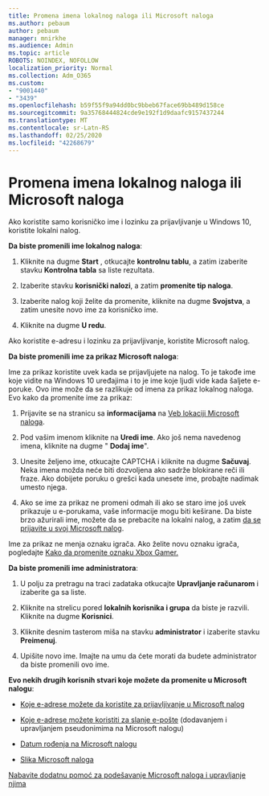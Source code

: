 ```yaml
---
title: Promena imena lokalnog naloga ili Microsoft naloga
ms.author: pebaum
author: pebaum
manager: mnirkhe
ms.audience: Admin
ms.topic: article
ROBOTS: NOINDEX, NOFOLLOW
localization_priority: Normal
ms.collection: Adm_O365
ms.custom:
- "9001440"
- "3439"
ms.openlocfilehash: b59f55f9a94dd0bc9bbeb67face69bb489d158ce
ms.sourcegitcommit: 9a35768444824cde9e192f1d9daafc9157437244
ms.translationtype: MT
ms.contentlocale: sr-Latn-RS
ms.lasthandoff: 02/25/2020
ms.locfileid: "42268679"
---
```

# <a name="change-the-name-of-a-local-account-or-a-microsoft-account"></a>Promena imena lokalnog naloga ili Microsoft naloga

Ako koristite samo korisničko ime i lozinku za prijavljivanje u Windows 10, koristite lokalni nalog. 

**Da biste promenili ime lokalnog naloga**:

1. Kliknite na dugme **Start** , otkucajte **kontrolnu tablu**, a zatim izaberite stavku **Kontrolna tabla** sa liste rezultata.

2. Izaberite stavku **korisnički nalozi**, a zatim **promenite tip naloga**.

3. Izaberite nalog koji želite da promenite, kliknite na dugme **Svojstva**, a zatim unesite novo ime za korisničko ime.

4. Kliknite na dugme **U redu**.

Ako koristite e-adresu i lozinku za prijavljivanje, koristite Microsoft nalog.

**Da biste promenili ime za prikaz Microsoft naloga**:

Ime za prikaz koristite uvek kada se prijavljujete na nalog. To je takođe ime koje vidite na Windows 10 uređajima i to je ime koje ljudi vide kada šaljete e-poruke. Ovo ime može da se razlikuje od imena za prikaz lokalnog naloga. Evo kako da promenite ime za prikaz:

1. Prijavite se na stranicu sa **informacijama** na [Veb lokaciji Microsoft naloga](https://account.microsoft.com/).

2. Pod vašim imenom kliknite na **Uredi ime**. Ako još nema navedenog imena, kliknite na dugme " **Dodaj ime**". 

3. Unesite željeno ime, otkucajte CAPTCHA i kliknite na dugme **Sačuvaj**. Neka imena možda neće biti dozvoljena ako sadrže blokirane reči ili fraze. Ako dobijete poruku o grešci kada unesete ime, probajte nadimak umesto njega.

4. Ako se ime za prikaz ne promeni odmah ili ako se staro ime još uvek prikazuje u e-porukama, vaše informacije mogu biti keširane. Da biste brzo ažurirali ime, možete da se prebacite na lokalni nalog, a zatim [da se prijavite u svoj Microsoft nalog](https://account.microsoft.com/).

Ime za prikaz ne menja oznaku igrača. Ako želite novu oznaku igrača, pogledajte [Kako da promenite oznaku Xbox Gamer.](https://support.xbox.com/id-ID/account-management/change-xbox-live-gamertag)

**Da biste promenili ime administratora**:

1. U polju za pretragu na traci zadataka otkucajte **Upravljanje računarom** i izaberite ga sa liste.

2. Kliknite na strelicu pored **lokalnih korisnika i grupa** da biste je razvili. Kliknite na dugme **Korisnici**.

3. Kliknite desnim tasterom miša na stavku **administrator** i izaberite stavku **Preimenuj**.

4. Upišite novo ime. Imajte na umu da ćete morati da budete administrator da biste promenili ovo ime.

**Evo nekih drugih korisnih stvari koje možete da promenite u Microsoft nalogu**:

- [Koje e-adrese možete da koristite za prijavljivanje u Microsoft nalog](https://support.microsoft.com/help/4026162)

- [Koje e-adrese možete koristiti za slanje e-pošte](https://support.microsoft.com/help/12407) (dodavanjem i upravljanjem pseudonimima na Microsoft nalogu)

- [Datum rođenja na Microsoft nalogu](https://support.microsoft.com/help/12411)

- [Slika Microsoft naloga](https://support.microsoft.com/help/4026790)

[Nabavite dodatnu pomoć za podešavanje Microsoft naloga i upravljanje njima](https://support.microsoft.com/hub/4294457/microsoft-account-help#manage-account)